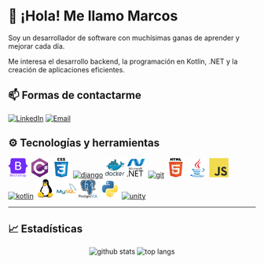 # 👋 ¡Hola! Me llamo Marcos
Soy un desarrollador de software con muchísimas ganas de aprender y mejorar cada día.

Me interesa el desarrollo backend, la programación en Kotlin, .NET y la creación de aplicaciones eficientes.

## 📫 Formas de contactarme
[![LinkedIn](https://img.shields.io/badge/-LinkedIn-blue?logo=linkedin&logoColor=white)](https://www.linkedin.com/in/marcos-alonso-%C3%A1lvarez-a7907429b)
[![Email](https://img.shields.io/badge/-Email-D14836?logo=gmail&logoColor=white)](mailto:mr.marcosalonso.p@gmail.com)

<!--
## 🌟 Proyectos destacados
Cuando esté listo, el tfg.
-->

<!--
## 🌐 Página web personal
Puedes conocer más sobre mí, mis proyectos y mi experiencia en:  
[![Portfolio](https://img.shields.io/badge/🌐%20Portfolio-mraldev.dev-1E90FF?style=for-the-badge&logoColor=white)](https://mraldev.dev)
-->

## ⚙️ Tecnologías y herramientas
<p align="left">
  <a href="https://getbootstrap.com"><img src="https://raw.githubusercontent.com/devicons/devicon/master/icons/bootstrap/bootstrap-plain-wordmark.svg" alt="bootstrap" width="40"/></a>
  <a href="https://www.w3schools.com/cs/"><img src="https://raw.githubusercontent.com/devicons/devicon/master/icons/csharp/csharp-original.svg" alt="csharp" width="40"/></a>
  <a href="https://www.w3schools.com/css/"><img src="https://raw.githubusercontent.com/devicons/devicon/master/icons/css3/css3-original-wordmark.svg" alt="css3" width="40"/></a>
  <a href="https://www.djangoproject.com/"><img src="https://cdn.worldvectorlogo.com/logos/django.svg" alt="django" width="40"/></a>
  <a href="https://www.docker.com/"><img src="https://raw.githubusercontent.com/devicons/devicon/master/icons/docker/docker-original-wordmark.svg" alt="docker" width="40"/></a>
  <a href="https://dotnet.microsoft.com/"><img src="https://raw.githubusercontent.com/devicons/devicon/master/icons/dot-net/dot-net-original-wordmark.svg" alt="dotnet" width="40"/></a>
  <a href="https://git-scm.com/"><img src="https://www.vectorlogo.zone/logos/git-scm/git-scm-icon.svg" alt="git" width="40"/></a>
  <a href="https://www.w3.org/html/"><img src="https://raw.githubusercontent.com/devicons/devicon/master/icons/html5/html5-original-wordmark.svg" alt="html5" width="40"/></a>
  <a href="https://www.java.com"><img src="https://raw.githubusercontent.com/devicons/devicon/master/icons/java/java-original.svg" alt="java" width="40"/></a>
  <a href="https://developer.mozilla.org/en-US/docs/Web/JavaScript"><img src="https://raw.githubusercontent.com/devicons/devicon/master/icons/javascript/javascript-original.svg" alt="javascript" width="40"/></a>
  <a href="https://kotlinlang.org"><img src="https://www.vectorlogo.zone/logos/kotlinlang/kotlinlang-icon.svg" alt="kotlin" width="40"/></a>
  <a href="https://www.linux.org/"><img src="https://raw.githubusercontent.com/devicons/devicon/master/icons/linux/linux-original.svg" alt="linux" width="40"/></a>
  <a href="https://www.mysql.com/"><img src="https://raw.githubusercontent.com/devicons/devicon/master/icons/mysql/mysql-original-wordmark.svg" alt="mysql" width="40"/></a>
  <a href="https://www.postgresql.org"><img src="https://raw.githubusercontent.com/devicons/devicon/master/icons/postgresql/postgresql-original-wordmark.svg" alt="postgresql" width="40"/></a>
  <a href="https://www.python.org"><img src="https://raw.githubusercontent.com/devicons/devicon/master/icons/python/python-original.svg" alt="python" width="40"/></a>
  <a href="https://unity.com/"><img src="https://www.vectorlogo.zone/logos/unity3d/unity3d-icon.svg" alt="unity" width="40"/></a>
</p>

---

## 📈 Estadísticas
<p align="center">
  <img src="https://github-readme-stats.vercel.app/api?username=mraldev&show_icons=true&theme=tokyonight&count_private=true" alt="github stats" />
  <img src="https://github-readme-stats.vercel.app/api/top-langs/?username=mraldev&layout=compact&theme=tokyonight&count_private=true" alt="top langs" />
</p>
